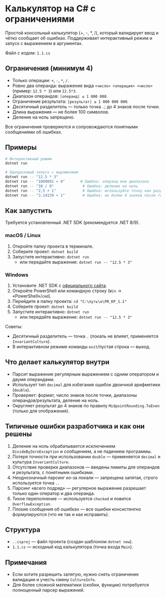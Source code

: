 # Калькулятор на C# с ограничениями

Простой консольный калькулятор (+, -, *, /), который валидирует ввод и чётко сообщает об ошибках. Поддерживает интерактивный режим и запуск с выражением в аргументах.

Файл с кодом: `1.1.cs`

## Ограничения (минимум 4)
- Только операции: `+`, `-`, `*`, `/`.
- Ровно два операнда: выражение вида `<число> <операция> <число>` (пример: `12.5 * 3`) или `12.5*3`.
- Диапазон операндов: `|операнд| ≤ 1 000 000`.
- Ограничение результата: `|результат| ≤ 1 000 000 000`.
- Десятичный разделитель — только точка `.`; до 4 знаков после точки.
- Длина выражения — не более 100 символов.
- Деление на ноль запрещено.

Все ограничения проверяются и сопровождаются понятными сообщениями об ошибках.

## Примеры
```bash
# Интерактивный режим
dotnet run

# Одноразовый запуск с выражением
dotnet run -- "12.5 * 3"
dotnet run -- "1000001 + 0"       # Ошибка: операнд вне диапазона
dotnet run -- "10 / 0"             # Ошибка: деление на ноль
dotnet run -- "2,5 + 1"            # Ошибка: используйте точку как разделитель
dotnet run -- "3.14159 + 1"        # Ошибка: не более 4 знаков после точки
```

## Как запустить
Требуется установленный .NET SDK (рекомендуется .NET 8/9).

### macOS / Linux
1. Откройте папку проекта в терминале.
2. Соберите проект: `dotnet build`
3. Запустите интерактивно: `dotnet run`
   - или передайте выражение: `dotnet run -- "12.5 * 3"`

### Windows
1. Установите .NET SDK с [официального сайта](https://dotnet.microsoft.com/download).
2. Откройте PowerShell или командную строку (`Win` → «PowerShell»/`cmd`).
3. Перейдите в папку проекта: `cd "C:\путь\к\PR_KP_1.1"`
4. Соберите проект: `dotnet build`
5. Запустите интерактивно: `dotnet run`
   - или передайте выражение: `dotnet run -- "12.5 * 3"`

Советы:
- Десятичный разделитель — точка `.` (локаль не влияет, применяется `InvariantCulture`).
- В интерактивном режиме команды `exit`/пустая строка — выход.

## Что делает калькулятор внутри
- Парсит выражение регулярным выражением с одним оператором и двумя операндами.
- Использует тип `decimal` для избегания ошибок двоичной арифметики (`double`).
- Проверяет: формат, число знаков после точки, диапазоны операндов/результата, деление на ноль.
- Округляет результат до 4 знаков по правилу `MidpointRounding.ToEven` (только для отображения).

## Типичные ошибки разработчика и как они решены
1. Деление на ноль обрабатывается исключением `DivideByZeroException` и сообщением, а не падением программы.
2. Потеря точности при использовании `double` — применяется `decimal` и культура `InvariantCulture`.
3. Отсутствие проверки диапазонов — введены лимиты для операндов и результата, с понятными ошибками.
4. Неоднозначный парсинг из-за локали — запрещена запятая, строго используется точка `.`.
5. Парсинг «всего подряд» — регулярное выражение разрешает только один оператор и два операнда.
6. Тихое переполнение — используется `checked` и ловится `OverflowException`.
7. Плохие сообщения об ошибках — все ошибки консистентно формулируются (что не так и как исправить).

## Структура
- `..csproj` — файл проекта (создан шаблоном `dotnet new`).
- `1.1.cs` — исходный код калькулятора (точка входа `Main`).

## Примечания
- Если хотите разрешить запятую, нужно снять ограничение валидации и учесть смену `CultureInfo`.
- Для более сложной математики (скобки, функции) потребуется полноценный парсер выражений.
